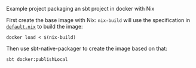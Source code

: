 Example project packaging an sbt project in docker with Nix

First create the base image with Nix: `nix-build` will use the
specification in [`default.nix`](./default.nix) to build the image:

```
docker load < $(nix-build)
```

Then use sbt-native-packager to create the image based on that:

```
sbt docker:publishLocal
```

